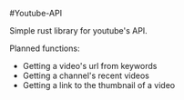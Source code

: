 #Youtube-API

Simple rust library for youtube's API.

Planned functions:
- Getting a video's url from keywords
- Getting a channel's recent videos
- Getting a link to the thumbnail of a video
